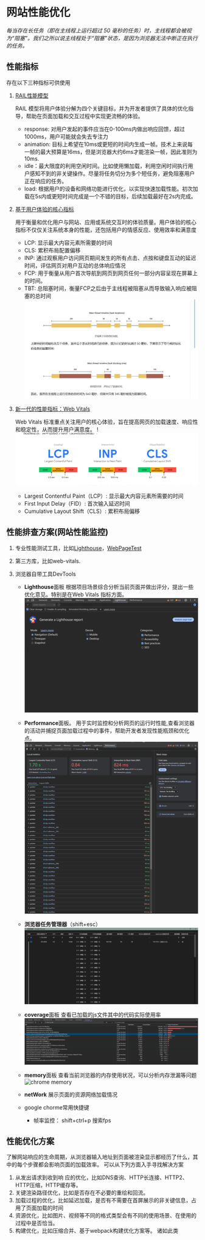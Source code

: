 # 网站性能优化

_每当存在长任务（即在主线程上运行超过 50 毫秒的任务）时，主线程都会被视为“阻塞”。我们之所以说主线程处于“阻塞”状态，是因为浏览器无法中断正在执行的任务。_

## 性能指标

存在以下三种指标可供使用

1. [RAIL性能模型](https://web.dev/articles/rail?hl=zh-cn)

    RAIL 模型将用户体验分解为四个关键目标，并为开发者提供了具体的优化指导，帮助在页面加载和交互过程中实现更流畅的体验。
    - response: 对用户发起的事件应当在0-100ms内做出响应回馈，超过1000ms，用户可能就会失去专注力
    - animation: 目标上希望在10ms或更短的时间内生成一帧。技术上来说每一帧的最大预算是16ms，但是浏览器大约6ms才能渲染一帧，因此准则为10ms.
    - idle：最大限度的利用空闲时间。比如使用懒加载，利用空闲时间执行用户感知不到的非关键操作。尽量将任务切分为多个短任务，避免阻塞用户正在响应的任务。
    - load: 根据用户的设备和网络功能进行优化，以实现快速加载性能。初次加载在5s内或更短时间完成是一个不错的目标，后续加载最好在2s内完成。
  
2. [基于用户体验的核心指标](https://web.dev/explore/metrics?hl=zh-cn)

    用于衡量和优化用户与网站、应用或系统交互时的体验质量。用户体验的核心指标不仅仅关注系统本身的性能，还包括用户的情感反应、使用效率和满意度
    - LCP: 显示最大内容元素所需要的时间
    - CLS: 累积布局配置偏移
    - INP: 通过观察用户访问网页期间发生的所有点击、点按和键盘互动的延迟时间，评估网页对用户互动的总体响应情况
    - FCP: 用于衡量从用户首次导航到网页到网页任何一部分内容呈现在屏幕上的时间。
    - TBT: 总阻塞时间，衡量FCP之后由于主线程被阻塞从而导致输入响应被阻塞的总时间
        ![TBT](./imgs/TBT.png)

3. [新一代的性能指标：Web Vitals](https://web.dev/articles/vitals?hl=zh-cn)

    Web Vitals 标准重点关注用户的核心体验，旨在提高网页的加载速度、响应性和稳定性，从而提升用户满意度。
    !![vitals](./imgs/vitals.png)
    - Largest Contentful Paint（LCP）: 显示最大内容元素所需要的时间
    - First Input Delay（FID）: 首次输入延迟时间
    - Cumulative Layout Shift（CLS）: 累积布局偏移

## 性能排查方案(网站性能监控)

1. 专业性能测试工具，比如[Lighthouse](https://developer.chrome.com/docs/lighthouse/overview?hl=zh-cn)，[WebPageTest](https://www.webpagetest.org/)
2. 第三方库，比如web-vitals.
3. 浏览器自带工具DevTools

    - **Lighthouse**面板
        根据项目场景综合分析当前页面并做出评分，提出一些优化意见。特别是在Web Vitals 指标方面。
        ![chrome Lighthouse面板](./imgs/google_lighthouse.png)
    - **Performance**面板。
        用于实时监控和分析网页的运行时性能,查看浏览器的活动并捕捉页面加载过程中的事件，帮助开发者发现性能瓶颈和优化点。
        ![chrome Performance面板](./imgs/google_performance.png)
    - **浏览器任务管理器**（shift+esc）
        ![chrome 任务管理器](./imgs/google_taskManager.png)
    - **coverage**面板
        查看已加载的js文件其中的代码实际使用率
        ![chrome coverage](./imgs/google_coverage.png)
    - **memory**面板
        查看当前浏览器的内存使用状况，可以分析内存泄漏等问题
        ![chrome memory](./imgs/google_memory.png)
    - **netWork**
        展示页面的资源网络加载情况
    - google chorme常用快捷键

        - 帧率监控： shift+ctrl+p 搜索fps

## 性能优化方案

了解网站响应的生命周期，从浏览器输入地址到页面被渲染显示都经历了什么，其中的每个步骤都会影响页面的加载效率。
可以从下列方面入手寻找解决方案

1. 从发出请求到收到响 应的优化，比如DNS查询、HTTP长连接、HTTP2、HTTP压缩，HTTP缓存等。
2. 关键渲染路径优化，比如是否存在不必要的重绘和回流。
3. 加载过程的优化，比如延迟加载，是否有不需要在首屏展示的非关键信息，占用了页面加载的时间
4. 资源优化，比如图片、视频等不同的格式类型会有不同的使用场景、在使用的过程中是否恰当。
5. 构建优化，比如压缩合并、基于webpack构建优化方案等。
诸如此类